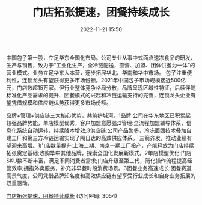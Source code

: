 ﻿---
title: 门店拓张提速，团餐持续成长
date: 2022-11-21 15:50
tags:
- 巴比食品
updated: 1970-01-01 08:00:00
---

中国包子第一股，立足华东全国化布局。公司专业从事中式面点速冻食品的研发、生产与销售，致力于“工业化生产，全冷链配送，直营、加盟、团体供餐为一体”的营业模式。业务立足华东大本营，逐步拓展华北、华南和华中市场。
包子注重便利性，连锁龙头有望获得更多市场份额。2021年中国包子市场规模接近500亿元，门店数超15万家。但行业整体竞争格局分散，品牌呈现区域性特征，后续伴随标准化产品需求的提升、团餐模式的兴起和冷链运输支持的完善，连锁龙头企业有望凭借规模和供应链优势获得更多市场份额。
<!-- more -->
品牌+管理+供应链三大核心优势，共筑护城河。1品牌:公司在华东地区已积累起较强品牌势能，单店模型优秀，客户加盟意愿强;2管理:全流程加盟辅导体系，信息化系统自动运转，持续降本增效;3供应链:公司产品繁多，冷冻面团技术叠加自建工厂和第三方冷链运输实现了隔日达的高效供应体系。
三箭齐发，推动业绩有望迎来高增。1门店数量提升:上海二期、南京一期工厂投产，产能释放为门店持续拓张奠定基础;收购华中其他品牌，探索全国化发展新模式。2单店模型优化:门店SKU数不断丰富，满足不同消费者需求;门店升级至第三代，简化操作流程提高经营效率;拥抱外卖服务，补充非早餐时段消费场景。3团餐业务高速成长:团餐赛道高景气度，公司凭借品牌知名度和高效供应链有望享受行业成长和自身业务拓展的双重驱动。

[门店拓张提速，团餐持续成长](https://url12.ctfile.com/f/3948612-729647365-0a1924?p=3054)
(访问密码: 3054)
